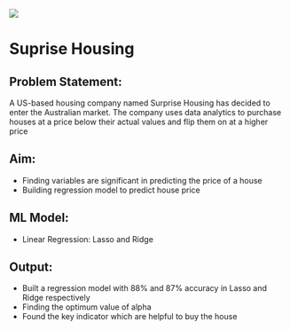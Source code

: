 ![](https://github.com/Vishal1478/Data_Science_Portfolio/blob/master/Machine_Learning/Suprise_Housing/Suprise_Housing.ipynb)

# Suprise Housing

## Problem Statement:
A US-based housing company named Surprise Housing has decided to enter the Australian market.
The company uses data analytics to purchase houses at a price below their actual values and flip them on at a higher price

## Aim:
- Finding variables are significant in predicting the price of a house
- Building regression model to predict house price

## ML Model:
- Linear Regression: Lasso and Ridge

## Output:
- Built a regression model with 88% and 87% accuracy in Lasso and Ridge respectively
- Finding the optimum value of alpha
- Found the key indicator which are helpful to buy the house
